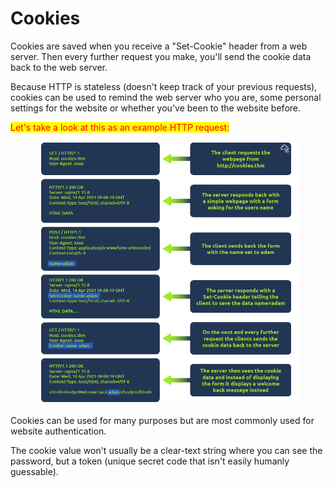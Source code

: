 # Cookies

Cookies are saved when you receive a "Set-Cookie" header from a web server. Then every further request you make, you'll send the cookie data back to the web server.&#x20;

Because HTTP is stateless (doesn't keep track of your previous requests), cookies can be used to remind the web server who you are, some personal settings for the website or whether you've been to the website before.

&#x20;<mark style="color:red;">Let's take a look at this as an example HTTP request:</mark>

<figure><img src="../../../../../.gitbook/assets/Capture (30).PNG" alt=""><figcaption></figcaption></figure>

Cookies can be used for many purposes but are most commonly used for website authentication.&#x20;

The cookie value won't usually be a clear-text string where you can see the password, but a token (unique secret code that isn't easily humanly guessable).
